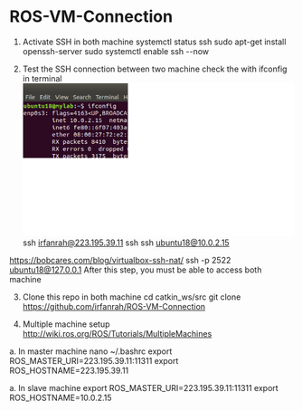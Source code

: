# ROS-VM-Connection

1. Activate SSH in both machine
systemctl status ssh
sudo apt-get install openssh-server
sudo systemctl enable ssh --now

2. Test the SSH connection between two machine
check the with ifconfig in terminal
![alt text](https://github.com/irfanrah/ROS-VM-Connection/blob/main/pics/1.png)
ssh irfanrah@223.195.39.11
ssh ssh ubuntu18@10.0.2.15

https://bobcares.com/blog/virtualbox-ssh-nat/
ssh -p 2522 ubuntu18@127.0.0.1
After this step, you must be able to access both machine

3. Clone this repo in both machine
cd catkin_ws/src
git clone https://github.com/irfanrah/ROS-VM-Connection

4. Multiple machine setup
http://wiki.ros.org/ROS/Tutorials/MultipleMachines

a. In master machine 
nano ~/.bashrc
export ROS_MASTER_URI=223.195.39.11:11311
export ROS_HOSTNAME=223.195.39.11

a. In slave machine
export ROS_MASTER_URI=223.195.39.11:11311
export ROS_HOSTNAME=10.0.2.15

